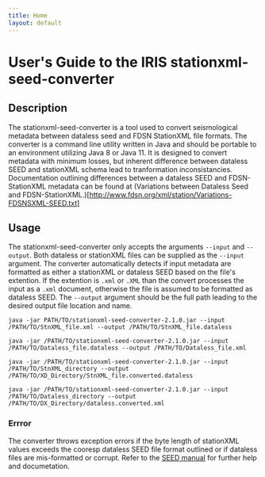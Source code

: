 ```yaml
---
title: Home
layout: default
---
```



# User's Guide to the IRIS stationxml-seed-converter

## Description

The stationxml-seed-converter is a tool used to convert seismological metadata between dataless seed and FDSN StationXML file formats. The converter is a command line utility written in Java and should be portable to an environment utilizing Java 8 or Java 11. It is designed to convert metadata with minimum losses, but inherent difference between dataless SEED and stationXML schema lead to tranformation inconsistancies. Documentation outlining differences between a dataless SEED and FDSN-StationXML metadata can be found at (Variations between Dataless Seed and FDSN-StationXML.)[http://www.fdsn.org/xml/station/Variations-FDSNSXML-SEED.txt]   

## Usage

The stationxml-seed-converter only accepts the arguments `--input` and `--output`. Both dataless or stationXML files can be supplied as the `--input` argument. The converter automatically detects if input metadata are formatted as either a stationXML or dataless SEED based on the file's extention. If the extention is `.xml` or `.XML` than the convert processes the input as a `.xml` document, otherwise the file is assumed to be formatted as dataless SEED. The `--output` argument should be the full path leading to the desired output file location and name. 

  `java -jar PATH/TO/stationxml-seed-converter-2.1.0.jar --input /PATH/TO/StnXML_file.xml --output /PATH/TO/StnXML_file.dataless`

  `java -jar /PATH/TO/stationxml-seed-converter-2.1.0.jar --input /PATH/TO/Dataless_file.dataless --output /PATH/TO/Dataless_file.xml`

  `java -jar /PATH/TO/stationxml-seed-converter-2.1.0.jar --input /PATH/TO/StnXML_directory --output /PATH/TO/XD_Directory/StnXML_file.converted.dataless`

  `java -jar /PATH/TO/stationxml-seed-converter-2.1.0.jar --input /PATH/TO/Dataless_directory --output /PATH/TO/DX_Directory/dataless.converted.xml`
  

### Errror

The converter throws exception errors if the byte length of stationXML values exceeds the cooresp dataless SEED file format outlined or if dataless files are mis-formatted or corrupt. Refer to the [SEED manual](https://www.fdsn.org/seed_manual/SEEDManual_V2.4.pdf) for further help and documetation. 




